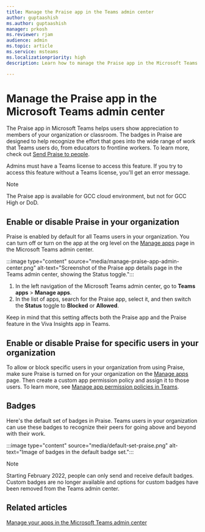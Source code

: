 ```yaml
---
title: Manage the Praise app in the Teams admin center
author: guptaashish
ms.author: guptaashish
manager: prkosh
ms.reviewer: rjam
audience: admin 
ms.topic: article 
ms.service: msteams
ms.localizationpriority: high 
description: Learn how to manage the Praise app in the Microsoft Teams admin center.

---
```


# Manage the Praise app in the Microsoft Teams admin center

The Praise app in Microsoft Teams helps users show appreciation to members of your organization or classroom. The badges in Praise are designed to help recognize the effort that goes into the wide range of work that Teams users do, from educators to frontline workers. To learn more, check out [Send Praise to people](https://support.microsoft.com/office/send-praise-to-people-50f26b47-565f-40fe-8642-5ca2a5ed261e).

Admins must have a Teams license to access this feature. If you try to access this feature without a Teams license, you'll get an error message.

> [!NOTE]
> The Praise app is available for GCC cloud environment, but not for GCC High or DoD.

## Enable or disable Praise in your organization

Praise is enabled by default for all Teams users in your organization. You can turn off or turn on the app at the org level on the [Manage apps](manage-apps.md) page in the Microsoft Teams admin center.

:::image type="content" source="media/manage-praise-app-admin-center.png" alt-text="Screenshot of the Praise app details page in the Teams admin center, showing the Status toggle.":::

1. In the left navigation of the Microsoft Teams admin center, go to **Teams apps** > **Manage apps**.
2. In the list of apps, search for the Praise app, select it, and then switch the **Status** toggle to **Blocked** or **Allowed**.

Keep in mind that this setting affects both the Praise app and the Praise feature in the Viva Insights app in Teams.

## Enable or disable Praise for specific users in your organization

To allow or block specific users in your organization from using Praise, make sure Praise is turned on for your organization on the [Manage apps](manage-apps.md) page. Then create a custom app permission policy and assign it to those users. To learn more, see [Manage app permission policies in Teams](teams-app-permission-policies.md).

## Badges

Here's the default set of badges in Praise. Teams users in your organization can use these badges to recognize their peers for going above and beyond with their work.

:::image type="content" source="media/default-set-praise.png" alt-text="Image of badges in the default badge set.":::

> [!NOTE]
> Starting February 2022, people can only send and receive default badges. Custom badges are no longer available and options for custom badges have been removed from the Teams admin center.

## Related articles

[Manage your apps in the Microsoft Teams admin center](manage-apps.md)
